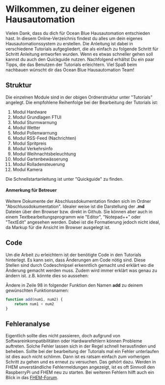 # Wilkommen, zu deiner eigenen Hausautomation
Vielen Dank, dass du dich für Ocean Blue Hausautomation entschieden hast. In diesem Online-Verzeichnis findest du alles um dein eigenes Hausautomationssystem zu erstellen. Die Anleitung ist dabei in verschiedene Tutorials aufgegliedert, die als einfach zu folgende Schritt für Schritt Anleitung entworfen wurden. Wenn es etwas schneller gehen soll kannst du auch den Quickguide nutzen. Nachfolgend erhältst Du ein paar Tipps, die das Benutzen der Tutorials erleichtern.
Viel Spaß beim nachbauen wünscht dir das Ocean Blue Hausautomation Team!


## Struktur
Die einzelnen Module sind in der obigen Ordnerstruktur unter "Tutorials" angelegt. Die empfohlene Reihenfolge bei der Bearbeitung der Tutorials ist:

1. Modul Hardware
2. Modul Grundlagen FTUI
3. Modul Sturmwarnung
4. Modul Wetter
5. Modul Pollenwarnung
6. Modul RSS-Feed (Nachrichten)
7. Modul Spritpreis
8. Modul Verkehrsinfo
9. Modul Weihnachtsbeleuchtung
10. Modul Gartenbewässerung
11. Modul Rolladensteuerung
12. Modul Kamera

Die Schnellstartanleitung ist unter "Quickguide" zu finden.

#### Anmerkung für Betreuer
Weitere Dokumente der Abschlussdokumentation finden sich im Ordner "Abschlussdokumentation". Idealer weise ist die Darstellung der **.md** Dateien über den Browser bzw. direkt in Github. Sie können aber auch in einem Textbearbeitungsprogramm wie "Editor", "Notepad++" oder "TextEdit" angesehen werden. Dabei ist die Formatierung jedoch nicht ideal, da Markup für die Ansicht im Browser ausgelegt ist.

## Code
Um die Arbeit zu erleichtern ist der benötigte Code in den Tutorials hinterlegt. Es kann sein, dass Änderungen am Code nötig sind. Diese Stellen sind durch Codeschnipsel erkenntlich gemacht und erklärt wo die Änderung gemacht werden muss. Zudem wird immer erklärt was genau zu ändern ist.
z.B. könnte dies so aussehen:

Ändere in Zeile 98 in folgender Funktion den Namen **add** zu deinem gewünschten Funktionsnamen:
```javascript
function add(num1, num2) {
    return num1 + num2
}
```

## Fehleranalyse
Eigentlich sollte dies nicht passieren, doch aufgrund von Softwareinkompatibilitäten oder Hardwarefehlern können Probleme auftreten. Solche Fehler lassen sich in der Regel schnell herausfinden und beheben. Sollte bei der bearbeitung der Tutorials mal ein Fehler unterlaufen ist dies auch nicht schlimm. Dann ist es ratsam einfach zum vorherigen Schritt zu gehen und es erneut zu versuchen. Das gehört dazu. Werden in FHEM unverständliche Fehlermeldungen angezeigt, ist es oft Sinnvoll den RaspberryPi und FHEM neu zu starten. Bei weiteren Fehlern hilft auch ein Blick in das [FHEM-Forum](https://forum.fhem.de/). 

